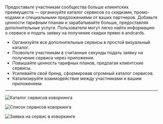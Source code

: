 Предоставьте участникам сообщества больше клиентских преимуществ — организуйте каталог сервисов со скидками, промо-кодами и специальными предложениями от ваших партнеров. Добавьте ценности тарифным планам и зарабатывайте больше, предоставляя дополнительные услуги. Пользователи могут легко найти информацию о сервисе и подать заявку на получение скидки прямо в andcards.

- Организуйте все дополнительные сервисы в простой визуальный каталог.
- Позвольте участникам в считанные секунды подать заявку на получение сервиса через приложение.
- Повышайте ценность тарифных планов, предлагая клиентские сервисы.
- Усиливайте свой бренд, сформировав огромный каталог сервисов.
- Катализируйте взаимодействие между участниками и вашим приложением.

---

![Каталог сервисов коворкинга](https://s3.ap-northeast-2.amazonaws.com/screenshot.andcards.com/andcards-benefits-main-light-en-1920-1080.png)

![Список сервисов коворкинга](https://s3.ap-northeast-2.amazonaws.com/marketing.feature.andcards.com/benefit-list.jpg)

![Заявка на сервис в коворкинге](https://s3.ap-northeast-2.amazonaws.com/screenshot.andcards.com/andcards-benefits-apply-light-en-1920-1080.png)
